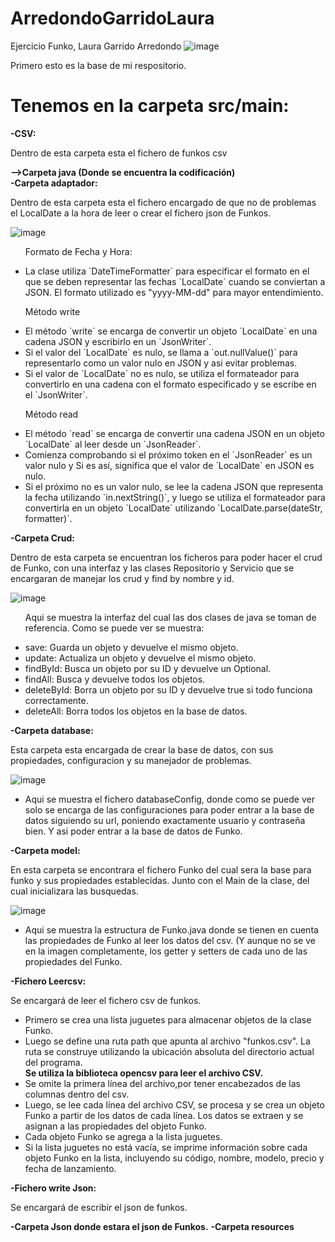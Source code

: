 # ArredondoGarridoLaura
Ejercicio Funko, Laura Garrido Arredondo
![image](https://github.com/Vanelota/ArredondoGarridoLaura/assets/132077920/b691bf13-bfaa-49a5-9f63-259d66a8915f)
<br>
<p>Primero esto es la base de mi respositorio.</p>
<h1>Tenemos en la carpeta src/main:</h1>
<b>-CSV:</b>
<p>Dentro de esta carpeta esta el fichero de funkos csv</p>
<b>-->Carpeta java (Donde se encuentra la codificación)</b>
<br>
<b>-Carpeta adaptador:</b>
<p>Dentro de esta carpeta esta el fichero encargado de que no de problemas el LocalDate a la hora de leer o crear el fichero json de Funkos.</p>

![image](https://github.com/Vanelota/ArredondoGarridoLaura/assets/132077920/80d1d8e7-c6e0-440d-9bef-d7e8c6c91abf)
<ul>
  <p>Formato de Fecha y Hora:</p>
  <li>La clase utiliza `DateTimeFormatter` para especificar el formato en el que se deben representar las fechas `LocalDate` cuando se conviertan a JSON. El formato utilizado es "yyyy-MM-dd" para mayor entendimiento.</li>
  <p>Método write</p>
<li>El método `write` se encarga de convertir un objeto `LocalDate` en una cadena JSON y escribirlo en un `JsonWriter`.</li> 
<li>Si el valor del `LocalDate` es nulo, se llama a `out.nullValue()` para representarlo como un valor nulo en JSON y asi evitar problemas.</li>
<li> Si el valor de `LocalDate` no es nulo, se utiliza el formateador para convertirlo en una cadena con el formato especificado y se escribe en el `JsonWriter`.</li>
  <p>Método read</p>
<li>El método `read` se encarga de convertir una cadena JSON en un objeto `LocalDate` al leer desde un `JsonReader`.</li>
   <li>Comienza comprobando si el próximo token en el `JsonReader` es un valor nulo y Si es así, significa que el valor de `LocalDate` en JSON es nulo.</li>
  <li>Si el próximo no es un valor nulo, se lee la cadena JSON que representa la fecha utilizando `in.nextString()`, y luego se utiliza el formateador para convertirla en un objeto `LocalDate` utilizando `LocalDate.parse(dateStr, formatter)`.</li>
</ul>

<b>-Carpeta Crud: </b>
<p>Dentro de esta carpeta se encuentran los ficheros para poder hacer el crud de Funko, con una interfaz y las clases Repositorio y Servicio que se encargaran de manejar los crud y find by nombre y id.</p>

![image](https://github.com/Vanelota/ArredondoGarridoLaura/assets/132077920/dbc71bbf-16eb-4b9c-8603-b1efe71d54d8)
<ul>
  <p>Aqui se muestra la interfaz del cual las dos clases de java se toman de referencia. Como se puede ver se muestra:</p>
<li>save: Guarda un objeto y devuelve el mismo objeto.</li>
<li>update: Actualiza un objeto y devuelve el mismo objeto.</li>
<li>findById: Busca un objeto por su ID y devuelve un Optional.</li>
<li>findAll: Busca y devuelve todos los objetos.</li>
<li>deleteById: Borra un objeto por su ID y devuelve true si todo funciona correctamente.</li>
<li>deleteAll: Borra todos los objetos en la base de datos.</li>

</ul>
<b>-Carpeta database:</b>
<p>Esta carpeta esta encargada de crear la base de datos, con sus propiedades, configuracion y su manejador de problemas.</p>

![image](https://github.com/Vanelota/ArredondoGarridoLaura/assets/132077920/6a8d18f3-4ba5-4410-a255-f4f7a5839729)
<ul>
  <li>Aqui se muestra el fichero databaseConfig, donde como se puede ver solo se encarga de las configuraciones para poder entrar a la base de datos siguiendo su url, poniendo exactamente usuario y contraseña bien. Y asi poder entrar a la base de datos de Funko.</li>
</ul>
<b>-Carpeta model:</b>
<p>En esta carpeta se encontrara el fichero Funko del cual sera la base para funko y sus propiedades establecidas. Junto con el Main de la clase, del cual inicializara las busquedas.</p>

![image](https://github.com/Vanelota/ArredondoGarridoLaura/assets/132077920/ad257492-f4f0-41cf-bbdf-49f3764a4a68)

<ul>
<li>Aqui se muestra la estructura de Funko.java donde se tienen en cuenta las propiedades de Funko al leer los datos del csv. (Y aunque no se ve en la imagen completamente, los getter y setters de cada uno de las propiedades del Funko.</li>
  
</ul>
<b>-Fichero Leercsv:</b>
<p>Se encargará de leer el fichero csv de funkos.</p>

<ul>
<li>Primero se crea una lista juguetes para almacenar objetos de la clase Funko.</li>
<li>Luego se define una ruta path que apunta al archivo "funkos.csv". La ruta se construye utilizando la ubicación absoluta del directorio actual del programa.</li>
<b>Se utiliza la biblioteca opencsv para leer el archivo CSV.</b>
<br>
<li>Se omite la primera línea del archivo,por tener encabezados de las columnas dentro del csv.</li>
<li>Luego, se lee cada línea del archivo CSV, se procesa y se crea un objeto Funko a partir de los datos de cada línea. Los datos se extraen y se asignan a las propiedades del objeto Funko.</li>
<li>Cada objeto Funko se agrega a la lista juguetes.</li>
<li>Si la lista juguetes no está vacía, se imprime información sobre cada objeto Funko en la lista, incluyendo su código, nombre, modelo, precio y fecha de lanzamiento.</li>

</ul>
<b>-Fichero write Json:</b>
<p>Se encargará de escribir el json de funkos.</p>
<b>-Carpeta Json donde estara el json de Funkos.</b>
<b>-Carpeta resources</b>
